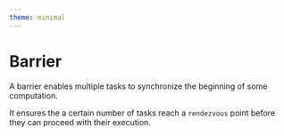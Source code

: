 ```yaml
---
theme: minimal
---
```


# Barrier

A barrier enables multiple tasks to synchronize the beginning of some computation.

It ensures the a certain number of tasks reach a `rendezvous` point before they can proceed with their execution.